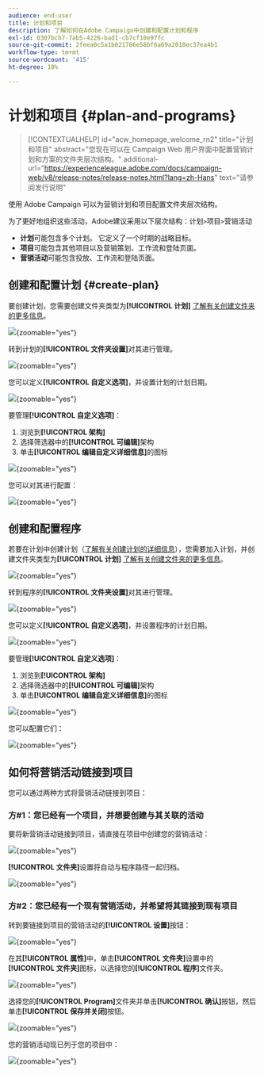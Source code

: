 ```yaml
---
audience: end-user
title: 计划和项目
description: 了解如何在Adobe Campaign中创建和配置计划和程序
exl-id: 0307bcb7-7ab5-4226-bad1-cb7cf10e97fc
source-git-commit: 2feea0c5a1b021786e58bf6a69a2018ec37ea4b1
workflow-type: tm+mt
source-wordcount: '415'
ht-degree: 10%

---
```


# 计划和项目 {#plan-and-programs}

>[!CONTEXTUALHELP]
>id="acw_homepage_welcome_rn2"
>title="计划和项目"
>abstract="您现在可以在 Campaign Web 用户界面中配置营销计划和方案的文件夹层次结构。"
>additional-url="https://experienceleague.adobe.com/docs/campaign-web/v8/release-notes/release-notes.html?lang=zh-Hans" text="请参阅发行说明"

使用 Adobe Campaign 可以为营销计划和项目配置文件夹层次结构。

为了更好地组织这些活动，Adobe建议采用以下层次结构：计划`>`项目`>`营销活动

* **计划**&#x200B;可能包含多个计划。 它定义了一个时期的战略目标。
* **项目**&#x200B;可能包含其他项目以及营销策划、工作流和登陆页面。
* **营销活动**&#x200B;可能包含投放、工作流和登陆页面。

## 创建和配置计划 {#create-plan}

要创建计划，您需要创建文件夹类型为&#x200B;**[!UICONTROL 计划]** [了解有关创建文件夹的更多信息](../get-started/work-with-folders.md)。

![](assets/plan_create.png){zoomable="yes"}

转到计划的&#x200B;**[!UICONTROL 文件夹设置]**&#x200B;对其进行管理。

![](assets/plan_settings.png){zoomable="yes"}

您可以定义&#x200B;**[!UICONTROL 自定义选项]**，并设置计划的计划日期。

![](assets/plan_options.png){zoomable="yes"}

要管理&#x200B;**[!UICONTROL 自定义选项]**：

1. 浏览到&#x200B;**[!UICONTROL 架构]**
1. 选择筛选器中的&#x200B;**[!UICONTROL 可编辑]**&#x200B;架构
1. 单击&#x200B;**[!UICONTROL 编辑自定义详细信息]**&#x200B;的图标

![](assets/plan_edit.png){zoomable="yes"}

您可以对其进行配置：

![](assets/plan_customfields.png){zoomable="yes"}

## 创建和配置程序

若要在计划中创建计划（[了解有关创建计划的详细信息](#create-plan)），您需要加入计划，并创建文件夹类型为&#x200B;**[!UICONTROL 计划]** [了解有关创建文件夹的更多信息](../get-started/work-with-folders.md)。

![](assets/program_create.png){zoomable="yes"}

转到程序的&#x200B;**[!UICONTROL 文件夹设置]**&#x200B;对其进行管理。

![](assets/program_settings.png){zoomable="yes"}

您可以定义&#x200B;**[!UICONTROL 自定义选项]**，并设置程序的计划日期。

![](assets/program_options.png){zoomable="yes"}

要管理&#x200B;**[!UICONTROL 自定义选项]**：

1. 浏览到&#x200B;**[!UICONTROL 架构]**
1. 选择筛选器中的&#x200B;**[!UICONTROL 可编辑]**&#x200B;架构
1. 单击&#x200B;**[!UICONTROL 编辑自定义详细信息]**&#x200B;的图标

![](assets/program_edit.png){zoomable="yes"}

您可以配置它们：

![](assets/program_customfields.png){zoomable="yes"}

## 如何将营销活动链接到项目

您可以通过两种方式将营销活动链接到项目：

### 方#1：您已经有一个项目，并想要创建与其关联的活动

要将新营销活动链接到项目，请直接在项目中创建您的营销活动：

![](assets/program_campaign_create.png){zoomable="yes"}

**[!UICONTROL 文件夹]**&#x200B;设置将自动与程序路径一起归档。

![](assets/program_campaign_folder.png){zoomable="yes"}

### 方#2：您已经有一个现有营销活动，并希望将其链接到现有项目

转到要链接到项目的营销活动的&#x200B;**[!UICONTROL 设置]**&#x200B;按钮：

![](assets/campaign_settings.png){zoomable="yes"}

在其&#x200B;**[!UICONTROL 属性]**&#x200B;中，单击&#x200B;**[!UICONTROL 文件夹]**&#x200B;设置中的&#x200B;**[!UICONTROL 文件夹]**&#x200B;图标，以选择您的&#x200B;**[!UICONTROL 程序]**&#x200B;文件夹。

![](assets/campaign_folder.png){zoomable="yes"}

选择您的&#x200B;**[!UICONTROL Program]**&#x200B;文件夹并单击&#x200B;**[!UICONTROL 确认]**&#x200B;按钮，然后单击&#x200B;**[!UICONTROL 保存并关闭]**&#x200B;按钮。

![](assets/campaign_linked.png){zoomable="yes"}

您的营销活动现已列于您的项目中：

![](assets/campaign_in_program.png){zoomable="yes"}
